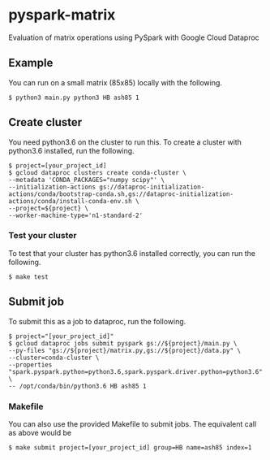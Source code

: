 # pyspark-matrix
Evaluation of matrix operations using PySpark with Google Cloud Dataproc


## Example
You can run on a small matrix (85x85) locally with the following.

```
$ python3 main.py python3 HB ash85 1
```


## Create cluster
You need python3.6 on the cluster to run this. To create a cluster with python3.6 installed, run the following.

```
$ project=[your_project_id]
$ gcloud dataproc clusters create conda-cluster \
--metadata 'CONDA_PACKAGES="numpy scipy"' \
--initialization-actions gs://dataproc-initialization-actions/conda/bootstrap-conda.sh,gs://dataproc-initialization-actions/conda/install-conda-env.sh \
--project=${project} \
--worker-machine-type='n1-standard-2' 
```

### Test your cluster
To test that your cluster has python3.6 installed correctly, you can run the following.

```
$ make test
```

## Submit job
To submit this as a job to dataproc, run the following.

```
$ project="[your_project_id]"
$ gcloud dataproc jobs submit pyspark gs://${project}/main.py \
--py-files "gs://${project}/matrix.py,gs://${project}/data.py" \
--cluster=conda-cluster \
--properties "spark.pyspark.python=python3.6,spark.pyspark.driver.python=python3.6" \
-- /opt/conda/bin/python3.6 HB ash85 1
```

### Makefile
You can also use the provided Makefile to submit jobs. The equivalent call as above would be

```
$ make submit project=[your_project_id] group=HB name=ash85 index=1
```
